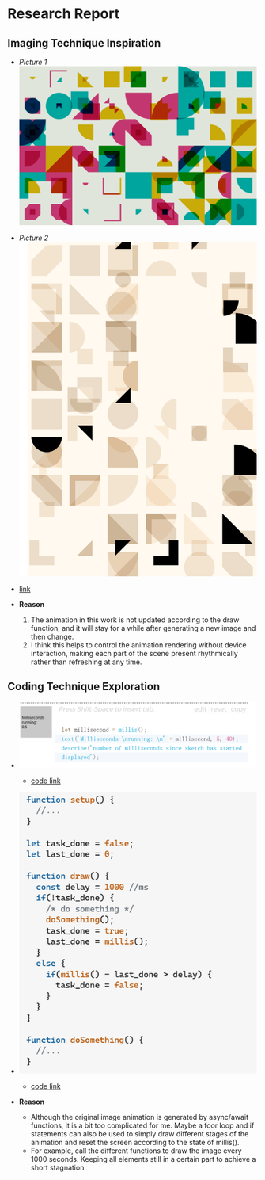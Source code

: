 # **Research Report**
## Imaging Technique Inspiration
- *Picture 1*![Image](readmeImages/coding_pt1_1.png)
- *Picture 2*![Image](readmeImages/coding_pt1_2.png)
- [link](https://openprocessing.org/sketch/2211491)

- **Reason**
    1. The animation in this work is not updated according to the draw function, and it will stay for a while after generating a new image and then change. 
    2. I think this helps to control the animation rendering without device interaction, making each part of the scene present rhythmically rather than refreshing at any time.


## Coding Technique Exploration
- ![Image](readmeImages/coding_pt2_1.png)
    - [code link](https://p5js.org/zh-Hans/reference/#/p5/millis)
- ![Image](readmeImages/coding_pt2_2.png)
    - [code link](https://stackoverflow.com/questions/67221313/how-to-wait-in-p5-js)

- **Reason**
   - Although the original image animation is generated by async/await functions, it is a bit too complicated for me. Maybe a foor loop and if statements can also be used to simply draw different stages of the animation and reset the screen according to the state of millis(). 
   - For example, call the different functions to draw the image every 1000 seconds. Keeping all elements still in a certain part to achieve a short stagnation

   